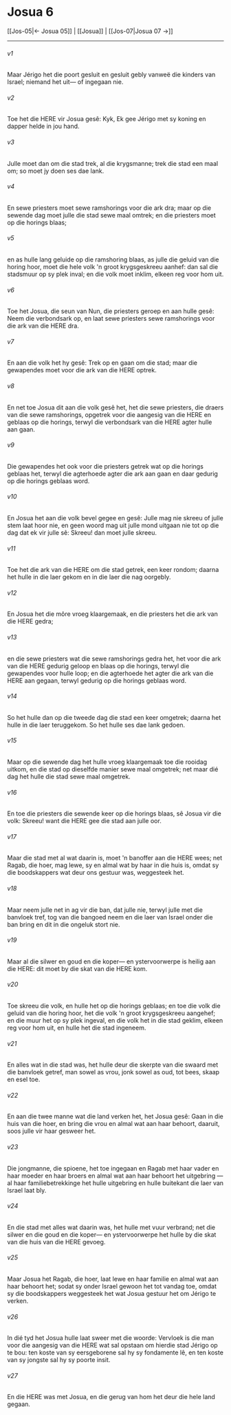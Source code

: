 # Josua 6

[[Jos-05|← Josua 05]] | [[Josua]] | [[Jos-07|Josua 07 →]]
***

###### v1
Maar Jérigo het die poort gesluit en gesluit gebly vanweë die kinders van Israel; niemand het uit— of ingegaan nie. 
###### v2
Toe het die HERE vir Josua gesê: Kyk, Ek gee Jérigo met sy koning en dapper helde in jou hand. 
###### v3
Julle moet dan om die stad trek, al die krygsmanne; trek die stad een maal om; so moet jy doen ses dae lank. 
###### v4
En sewe priesters moet sewe ramshorings voor die ark dra; maar op die sewende dag moet julle die stad sewe maal omtrek; en die priesters moet op die horings blaas; 
###### v5
en as hulle lang geluide op die ramshoring blaas, as julle die geluid van die horing hoor, moet die hele volk 'n groot krygsgeskreeu aanhef: dan sal die stadsmuur op sy plek inval; en die volk moet inklim, elkeen reg voor hom uit. 
###### v6
Toe het Josua, die seun van Nun, die priesters geroep en aan hulle gesê: Neem die verbondsark op, en laat sewe priesters sewe ramshorings voor die ark van die HERE dra. 
###### v7
En aan die volk het hy gesê: Trek op en gaan om die stad; maar die gewapendes moet voor die ark van die HERE optrek. 
###### v8
En net toe Josua dit aan die volk gesê het, het die sewe priesters, die draers van die sewe ramshorings, opgetrek voor die aangesig van die HERE en geblaas op die horings, terwyl die verbondsark van die HERE agter hulle aan gaan. 
###### v9
Die gewapendes het ook voor die priesters getrek wat op die horings geblaas het, terwyl die agterhoede agter die ark aan gaan en daar gedurig op die horings geblaas word. 
###### v10
En Josua het aan die volk bevel gegee en gesê: Julle mag nie skreeu of julle stem laat hoor nie, en geen woord mag uit julle mond uitgaan nie tot op die dag dat ek vir julle sê: Skreeu! dan moet julle skreeu. 
###### v11
Toe het die ark van die HERE om die stad getrek, een keer rondom; daarna het hulle in die laer gekom en in die laer die nag oorgebly. 
###### v12
En Josua het die môre vroeg klaargemaak, en die priesters het die ark van die HERE gedra; 
###### v13
en die sewe priesters wat die sewe ramshorings gedra het, het voor die ark van die HERE gedurig geloop en blaas op die horings, terwyl die gewapendes voor hulle loop; en die agterhoede het agter die ark van die HERE aan gegaan, terwyl gedurig op die horings geblaas word. 
###### v14
So het hulle dan op die tweede dag die stad een keer omgetrek; daarna het hulle in die laer teruggekom. So het hulle ses dae lank gedoen. 
###### v15
Maar op die sewende dag het hulle vroeg klaargemaak toe die rooidag uitkom, en die stad op dieselfde manier sewe maal omgetrek; net maar dié dag het hulle die stad sewe maal omgetrek. 
###### v16
En toe die priesters die sewende keer op die horings blaas, sê Josua vir die volk: Skreeu! want die HERE gee die stad aan julle oor. 
###### v17
Maar die stad met al wat daarin is, moet 'n banoffer aan die HERE wees; net Ragab, die hoer, mag lewe, sy en almal wat by haar in die huis is, omdat sy die boodskappers wat deur ons gestuur was, weggesteek het. 
###### v18
Maar neem julle net in ag vir die ban, dat julle nie, terwyl julle met die banvloek tref, tog van die bangoed neem en die laer van Israel onder die ban bring en dit in die ongeluk stort nie. 
###### v19
Maar al die silwer en goud en die koper— en ystervoorwerpe is heilig aan die HERE: dit moet by die skat van die HERE kom. 
###### v20
Toe skreeu die volk, en hulle het op die horings geblaas; en toe die volk die geluid van die horing hoor, het die volk 'n groot krygsgeskreeu aangehef; en die muur het op sy plek ingeval, en die volk het in die stad geklim, elkeen reg voor hom uit, en hulle het die stad ingeneem. 
###### v21
En alles wat in die stad was, het hulle deur die skerpte van die swaard met die banvloek getref, man sowel as vrou, jonk sowel as oud, tot bees, skaap en esel toe. 
###### v22
En aan die twee manne wat die land verken het, het Josua gesê: Gaan in die huis van die hoer, en bring die vrou en almal wat aan haar behoort, daaruit, soos julle vir haar gesweer het. 
###### v23
Die jongmanne, die spioene, het toe ingegaan en Ragab met haar vader en haar moeder en haar broers en almal wat aan haar behoort het uitgebring — al haar familiebetrekkinge het hulle uitgebring en hulle buitekant die laer van Israel laat bly. 
###### v24
En die stad met alles wat daarin was, het hulle met vuur verbrand; net die silwer en die goud en die koper— en ystervoorwerpe het hulle by die skat van die huis van die HERE gevoeg. 
###### v25
Maar Josua het Ragab, die hoer, laat lewe en haar familie en almal wat aan haar behoort het; sodat sy onder Israel gewoon het tot vandag toe, omdat sy die boodskappers weggesteek het wat Josua gestuur het om Jérigo te verken. 
###### v26
In dié tyd het Josua hulle laat sweer met die woorde: Vervloek is die man voor die aangesig van die HERE wat sal opstaan om hierdie stad Jérigo op te bou: ten koste van sy eersgeborene sal hy sy fondamente lê, en ten koste van sy jongste sal hy sy poorte insit. 
###### v27
En die HERE was met Josua, en die gerug van hom het deur die hele land gegaan. 
